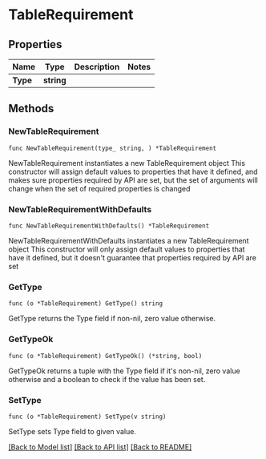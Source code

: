 # TableRequirement

## Properties

Name | Type | Description | Notes
------------ | ------------- | ------------- | -------------
**Type** | **string** |  | 

## Methods

### NewTableRequirement

`func NewTableRequirement(type_ string, ) *TableRequirement`

NewTableRequirement instantiates a new TableRequirement object
This constructor will assign default values to properties that have it defined,
and makes sure properties required by API are set, but the set of arguments
will change when the set of required properties is changed

### NewTableRequirementWithDefaults

`func NewTableRequirementWithDefaults() *TableRequirement`

NewTableRequirementWithDefaults instantiates a new TableRequirement object
This constructor will only assign default values to properties that have it defined,
but it doesn't guarantee that properties required by API are set

### GetType

`func (o *TableRequirement) GetType() string`

GetType returns the Type field if non-nil, zero value otherwise.

### GetTypeOk

`func (o *TableRequirement) GetTypeOk() (*string, bool)`

GetTypeOk returns a tuple with the Type field if it's non-nil, zero value otherwise
and a boolean to check if the value has been set.

### SetType

`func (o *TableRequirement) SetType(v string)`

SetType sets Type field to given value.



[[Back to Model list]](../README.md#documentation-for-models) [[Back to API list]](../README.md#documentation-for-api-endpoints) [[Back to README]](../README.md)


